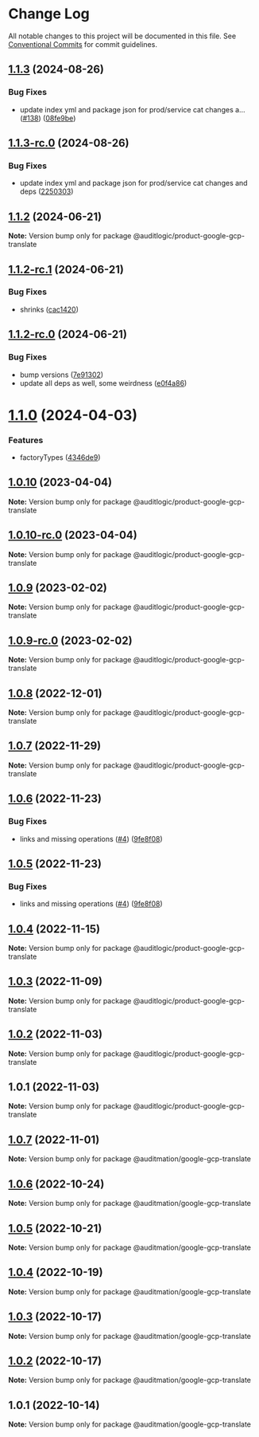 # Change Log

All notable changes to this project will be documented in this file.
See [Conventional Commits](https://conventionalcommits.org) for commit guidelines.

## [1.1.3](https://github.com/auditlogic/product/compare/@auditlogic/product-google-gcp-translate@1.1.2...@auditlogic/product-google-gcp-translate@1.1.3) (2024-08-26)


### Bug Fixes

* update index yml and package json for prod/service cat changes a… ([#138](https://github.com/auditlogic/product/issues/138)) ([08fe9be](https://github.com/auditlogic/product/commit/08fe9beb1c8457462a19bc69caa02e6212d97e1a))





## [1.1.3-rc.0](https://github.com/auditlogic/product/compare/@auditlogic/product-google-gcp-translate@1.1.2...@auditlogic/product-google-gcp-translate@1.1.3-rc.0) (2024-08-26)


### Bug Fixes

* update index yml and package json for prod/service cat changes and deps ([2250303](https://github.com/auditlogic/product/commit/225030363a363608240135b7ebed386b28f01e4b))





## [1.1.2](https://github.com/auditlogic/product/compare/@auditlogic/product-google-gcp-translate@1.1.2-rc.1...@auditlogic/product-google-gcp-translate@1.1.2) (2024-06-21)

**Note:** Version bump only for package @auditlogic/product-google-gcp-translate





## [1.1.2-rc.1](https://github.com/auditlogic/product/compare/@auditlogic/product-google-gcp-translate@1.1.2-rc.0...@auditlogic/product-google-gcp-translate@1.1.2-rc.1) (2024-06-21)


### Bug Fixes

* shrinks ([cac1420](https://github.com/auditlogic/product/commit/cac14200fefcd8183ab69fe89a47bd3f70f563e9))





## [1.1.2-rc.0](https://github.com/auditlogic/product/compare/@auditlogic/product-google-gcp-translate@1.1.0...@auditlogic/product-google-gcp-translate@1.1.2-rc.0) (2024-06-21)


### Bug Fixes

* bump versions ([7e91302](https://github.com/auditlogic/product/commit/7e913023b8b312150ed7762c32fbbe616be71de5))
* update all deps as well, some weirdness ([e0f4a86](https://github.com/auditlogic/product/commit/e0f4a864714e2d3de6bbf3da014d5312fe53be2f))





# [1.1.0](https://github.com/auditlogic/product/compare/@auditlogic/product-google-gcp-translate@1.0.10...@auditlogic/product-google-gcp-translate@1.1.0) (2024-04-03)


### Features

* factoryTypes ([4346de9](https://github.com/auditlogic/product/commit/4346de92693aee892fccf725338ffc7b80ab182b))





## [1.0.10](https://github.com/auditlogic/product/compare/@auditlogic/product-google-gcp-translate@1.0.9...@auditlogic/product-google-gcp-translate@1.0.10) (2023-04-04)

**Note:** Version bump only for package @auditlogic/product-google-gcp-translate





## [1.0.10-rc.0](https://github.com/auditlogic/product/compare/@auditlogic/product-google-gcp-translate@1.0.9...@auditlogic/product-google-gcp-translate@1.0.10-rc.0) (2023-04-04)

**Note:** Version bump only for package @auditlogic/product-google-gcp-translate





## [1.0.9](https://github.com/auditlogic/product/compare/@auditlogic/product-google-gcp-translate@1.0.8...@auditlogic/product-google-gcp-translate@1.0.9) (2023-02-02)

**Note:** Version bump only for package @auditlogic/product-google-gcp-translate





## [1.0.9-rc.0](https://github.com/auditlogic/product/compare/@auditlogic/product-google-gcp-translate@1.0.8...@auditlogic/product-google-gcp-translate@1.0.9-rc.0) (2023-02-02)

**Note:** Version bump only for package @auditlogic/product-google-gcp-translate





## [1.0.8](https://github.com/auditlogic/product/compare/@auditlogic/product-google-gcp-translate@1.0.7...@auditlogic/product-google-gcp-translate@1.0.8) (2022-12-01)

**Note:** Version bump only for package @auditlogic/product-google-gcp-translate





## [1.0.7](https://github.com/auditlogic/product/compare/@auditlogic/product-google-gcp-translate@1.0.6...@auditlogic/product-google-gcp-translate@1.0.7) (2022-11-29)

**Note:** Version bump only for package @auditlogic/product-google-gcp-translate





## [1.0.6](https://github.com/auditlogic/product/compare/@auditlogic/product-google-gcp-translate@1.0.4...@auditlogic/product-google-gcp-translate@1.0.6) (2022-11-23)


### Bug Fixes

* links and missing operations ([#4](https://github.com/auditlogic/product/issues/4)) ([9fe8f08](https://github.com/auditlogic/product/commit/9fe8f08fe7c57fdb79f991ac35bd6ac2e7dcad38))





## [1.0.5](https://github.com/auditlogic/product/compare/@auditlogic/product-google-gcp-translate@1.0.4...@auditlogic/product-google-gcp-translate@1.0.5) (2022-11-23)


### Bug Fixes

* links and missing operations ([#4](https://github.com/auditlogic/product/issues/4)) ([9fe8f08](https://github.com/auditlogic/product/commit/9fe8f08fe7c57fdb79f991ac35bd6ac2e7dcad38))





## [1.0.4](https://github.com/auditlogic/product/compare/@auditlogic/product-google-gcp-translate@1.0.3...@auditlogic/product-google-gcp-translate@1.0.4) (2022-11-15)

**Note:** Version bump only for package @auditlogic/product-google-gcp-translate





## [1.0.3](https://github.com/auditlogic/product/compare/@auditlogic/product-google-gcp-translate@1.0.2...@auditlogic/product-google-gcp-translate@1.0.3) (2022-11-09)

**Note:** Version bump only for package @auditlogic/product-google-gcp-translate





## [1.0.2](https://github.com/auditlogic/product/compare/@auditlogic/product-google-gcp-translate@1.0.1...@auditlogic/product-google-gcp-translate@1.0.2) (2022-11-03)

**Note:** Version bump only for package @auditlogic/product-google-gcp-translate





## 1.0.1 (2022-11-03)

**Note:** Version bump only for package @auditlogic/product-google-gcp-translate





## [1.0.7](https://github.com/auditmation/store-content/compare/@auditmation/google-gcp-translate@1.0.6...@auditmation/google-gcp-translate@1.0.7) (2022-11-01)

**Note:** Version bump only for package @auditmation/google-gcp-translate





## [1.0.6](https://github.com/auditmation/store-content/compare/@auditmation/google-gcp-translate@1.0.5...@auditmation/google-gcp-translate@1.0.6) (2022-10-24)

**Note:** Version bump only for package @auditmation/google-gcp-translate





## [1.0.5](https://github.com/auditmation/store-content/compare/@auditmation/google-gcp-translate@1.0.4...@auditmation/google-gcp-translate@1.0.5) (2022-10-21)

**Note:** Version bump only for package @auditmation/google-gcp-translate





## [1.0.4](https://github.com/auditmation/store-content/compare/@auditmation/google-gcp-translate@1.0.3...@auditmation/google-gcp-translate@1.0.4) (2022-10-19)

**Note:** Version bump only for package @auditmation/google-gcp-translate





## [1.0.3](https://github.com/auditmation/store-content/compare/@auditmation/google-gcp-translate@1.0.2...@auditmation/google-gcp-translate@1.0.3) (2022-10-17)

**Note:** Version bump only for package @auditmation/google-gcp-translate





## [1.0.2](https://github.com/auditmation/store-content/compare/@auditmation/google-gcp-translate@1.0.1...@auditmation/google-gcp-translate@1.0.2) (2022-10-17)

**Note:** Version bump only for package @auditmation/google-gcp-translate





## 1.0.1 (2022-10-14)

**Note:** Version bump only for package @auditmation/google-gcp-translate
